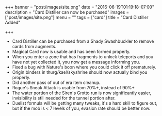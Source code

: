 +++
banner = "post/images/site.png"
date = "2016-06-19T01:19:18-07:00"
description = "Card Distiller can now be purchased"
images = ["post/images/site.png"]
menu = ""
tags = ["card"]
title = "Card Distiller Added"

+++
* Card Distiller can be purchased from a Shady Swashbuckler to remove cards from augments.
* Magical Card now is usable and has been formed properly.
* When you enter a zone that has fragments to unlock teleports and you have not yet collected it, you now get a message informing you.
* Fixed a bug with Nature's boon where you could click it off prematurely.
* Origin binders in thurg/kael/skyshrine should now actually bind you properly.
* Did another pass of out of era item cleanup.
* Rogue's Sneak Attack is usable from 70%+, instead of 90%+
* The water portion of the Siren's Grotto run is now significantly easier, invisibility is still needed for the tunnel portion after.
* Duelist formula will be getting many tweaks, it's a hard skill to figure out, but if the mob is < 7 levels of you, evasion rate should be better now.
<!--more-->

